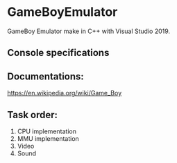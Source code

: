 # GameBoyEmulator

GameBoy Emulator make in C++ with Visual Studio 2019.

## Console specifications


## Documentations:
https://en.wikipedia.org/wiki/Game_Boy

## Task order:
1. CPU implementation
2. MMU implementation
3. Video
4. Sound
